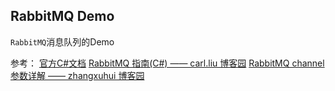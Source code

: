 ## RabbitMQ Demo
`RabbitMQ`消息队列的Demo

参考：
[官方C#文档](https://www.rabbitmq.com/tutorials/tutorial-one-dotnet.html)
[RabbitMQ 指南(C#) —— carl.liu 博客园](http://www.cnblogs.com/lpush/p/5471103.html)
[RabbitMQ channel参数详解 —— zhangxuhui 博客园](https://www.cnblogs.com/piaolingzxh/p/5448927.html)

